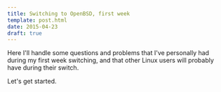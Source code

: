 ```yaml
---
title: Switching to OpenBSD, first week
template: post.html
date: 2015-04-23
draft: true
---
```


Here I'll handle some questions and problems that I've personally had during my
first week switching, and that other Linux users will probably have during their
switch.

Let's get started.

## 
